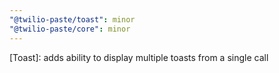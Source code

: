 ```yaml
---
"@twilio-paste/toast": minor
"@twilio-paste/core": minor
---
```


[Toast]: adds ability to display multiple toasts from a single call
